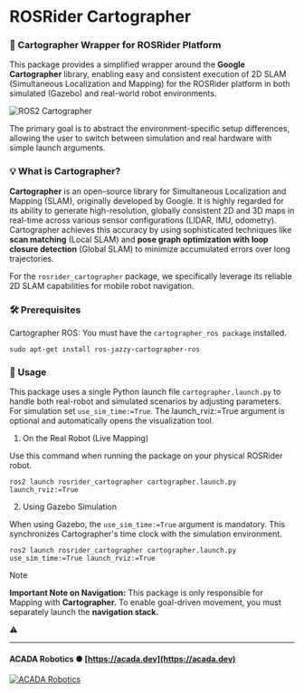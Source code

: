 # ROSRider Cartographer

### 🤖 Cartographer Wrapper for ROSRider Platform

This package provides a simplified wrapper around the **Google Cartographer** library,
enabling easy and consistent execution of 2D SLAM (Simultaneous Localization and Mapping)
for the ROSRider platform in both simulated (Gazebo) and real-world robot environments.

![ROS2 Cartographer](https://docs.acada.dev/rosrider_doc/images/rosrider/rviz_cartographer.png)

The primary goal is to abstract the environment-specific setup differences,
allowing the user to switch between simulation and real hardware with simple launch arguments.

### 💡 What is Cartographer?
**Cartographer** is an open-source library for Simultaneous Localization and Mapping (SLAM), originally developed by Google.
It is highly regarded for its ability to generate high-resolution, globally consistent 2D and 3D maps in real-time across various
sensor configurations (LIDAR, IMU, odometry). Cartographer achieves this accuracy by using sophisticated techniques like
**scan matching** (Local SLAM) and **pose graph optimization with loop closure detection** (Global SLAM) to minimize accumulated
errors over long trajectories.  

For the `rosrider_cartographer` package, we specifically leverage its reliable 2D SLAM capabilities for mobile robot navigation.

### 🛠️ Prerequisites

Cartographer ROS: You must have the `cartographer_ros package` installed.

```commandline
sudo apt-get install ros-jazzy-cartographer-ros
```

### 🚀 Usage

This package uses a single Python launch file `cartographer.launch.py` to handle both real-robot and simulated scenarios by adjusting parameters.
For simulation set `use_sim_time:=True`.
The launch_rviz:=True argument is optional and automatically opens the visualization tool.

1. On the Real Robot (Live Mapping)

Use this command when running the package on your physical ROSRider robot.

```commandline
ros2 launch rosrider_cartographer cartographer.launch.py launch_rviz:=True
```

2. Using Gazebo Simulation

When using Gazebo, the `use_sim_time:=True` argument is mandatory. This synchronizes Cartographer's time clock with the simulation environment.

```commandline
ros2 launch rosrider_cartographer cartographer.launch.py use_sim_time:=True launch_rviz:=True
```

> [!NOTE] 
> **Important Note on Navigation:** This package is only responsible for Mapping with **Cartographer.** To enable goal-driven movement, you must separately launch the **navigation stack.**

⚠️ 


---
#### ACADA Robotics ● [https://acada.dev](https://acada.dev)  
[![ACADA Robotics](https://docs.acada.dev/rosrider_doc/images/logo.svg)](https://acada.dev)
